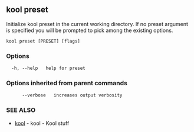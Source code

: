 ## kool preset

Initialize kool preset in the current working directory. If no preset argument is specified you will be prompted to pick among the existing options.

```
kool preset [PRESET] [flags]
```

### Options

```
  -h, --help   help for preset
```

### Options inherited from parent commands

```
      --verbose   increases output verbosity
```

### SEE ALSO

* [kool](kool)	 - kool - Kool stuff

